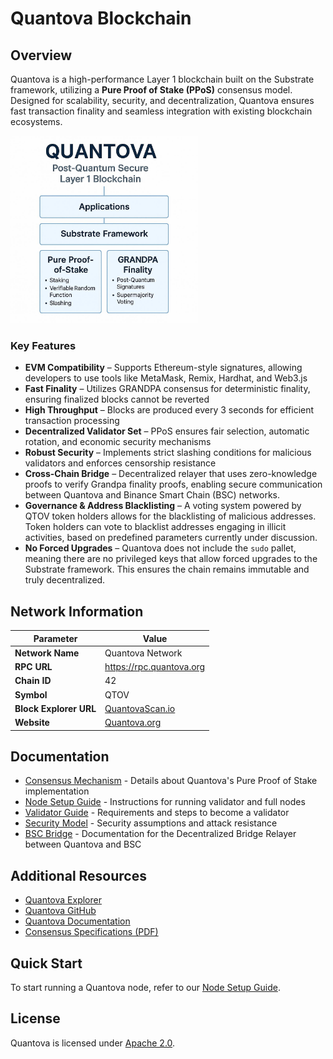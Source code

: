 # Quantova Blockchain


## Overview

Quantova is a high-performance Layer 1 blockchain built on the Substrate framework, utilizing a **Pure Proof of Stake (PPoS)** consensus model. Designed for scalability, security, and decentralization, Quantova ensures fast transaction finality and seamless integration with existing blockchain ecosystems.


<img src="/images/layer_flow.jpg" alt="overview" width="300">

### Key Features

- **EVM Compatibility** – Supports Ethereum-style signatures, allowing developers to use tools like MetaMask, Remix, Hardhat, and Web3.js
- **Fast Finality** – Utilizes GRANDPA consensus for deterministic finality, ensuring finalized blocks cannot be reverted
- **High Throughput** – Blocks are produced every 3 seconds for efficient transaction processing
- **Decentralized Validator Set** – PPoS ensures fair selection, automatic rotation, and economic security mechanisms
- **Robust Security** – Implements strict slashing conditions for malicious validators and enforces censorship resistance
- **Cross-Chain Bridge** – Decentralized relayer that uses zero-knowledge proofs to verify Grandpa finality proofs, enabling secure communication between Quantova and Binance Smart Chain (BSC) networks.
- **Governance & Address Blacklisting** – A voting system powered by QTOV token holders allows for the blacklisting of malicious addresses. Token holders can vote to blacklist addresses engaging in illicit activities, based on predefined parameters currently under discussion.
- **No Forced Upgrades** – Quantova does not include the `sudo` pallet, meaning there are no privileged keys that allow forced upgrades to the Substrate framework. This ensures the chain remains immutable and truly decentralized.

## Network Information

| Parameter              | Value                            |
|------------------------|----------------------------------|
| **Network Name**       | Quantova Network                 |
| **RPC URL**            | https://rpc.quantova.org         |
| **Chain ID**           | 42                           |
| **Symbol**             | QTOV                             |
| **Block Explorer URL** | [QuantovaScan.io](https://quantovasc.io) |
| **Website**            | [Quantova.org](https://quantova.org) |

## Documentation

- [Consensus Mechanism](./docs/consensus.md) - Details about Quantova's Pure Proof of Stake implementation
- [Node Setup Guide](./docs/node-setup.md) - Instructions for running validator and full nodes
- [Validator Guide](./docs/validator-guide.md) - Requirements and steps to become a validator
- [Security Model](./docs/security-model.md) - Security assumptions and attack resistance
- [BSC Bridge](./docs/decentralized-bridge.md) - Documentation for the Decentralized Bridge Relayer between Quantova and BSC

## Additional Resources

- [Quantova Explorer](https://qtovascan.io/)
- [Quantova GitHub](https://github.com/Quantova)
- [Quantova Documentation](https://docs.quantova.org/)
- [Consensus Specifications (PDF)](https://github.com/Quantova/consensus-specs/blob/main/docs/Consensus-Mechanism-Report.pdf)

## Quick Start

To start running a Quantova node, refer to our [Node Setup Guide](./docs/node-setup.md).

## License

Quantova is licensed under [Apache 2.0](./LICENSE).
